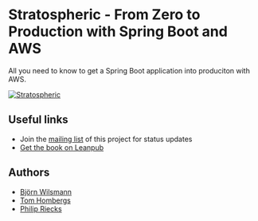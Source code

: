 # Stratospheric - From Zero to Production with Spring Boot and AWS

All you need to know to get a Spring Boot application into produciton with AWS.

[![Stratospheric](https://stratospheric.dev/assets/images/book-mockup-500.png)](https://stratospheric.dev)

## Useful links

- Join the [mailing list](https://stratospheric.dev/assets/images/book-mockup-500.png) of this project for status updates
- [Get the book on Leanpub](https://leanpub.com/stratospheric/)

## Authors

- [Björn Wilsmann](https://bjoernkw.com/)
- [Tom Hombergs](https://reflectoring.io/)
- [Philip Riecks](https://rieckpil.de/)